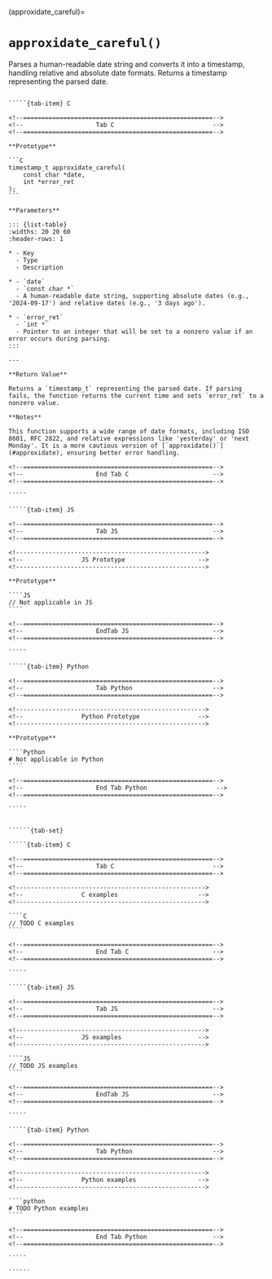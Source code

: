 <!-- ============================================================== -->
(approxidate_careful)=
# `approxidate_careful()`
<!-- ============================================================== -->

Parses a human-readable date string and converts it into a timestamp, handling relative and absolute date formats. Returns a timestamp representing the parsed date.

<!------------------------------------------------------------>
<!--                    Prototypes                          -->
<!------------------------------------------------------------>

``````{tab-set}

`````{tab-item} C

<!--====================================================-->
<!--                    Tab C                           -->
<!--====================================================-->

**Prototype**

```C
timestamp_t approxidate_careful(
    const char *date,
    int *error_ret
);
```

**Parameters**

::: {list-table}
:widths: 20 20 60
:header-rows: 1

* - Key
  - Type
  - Description

* - `date`
  - `const char *`
  - A human-readable date string, supporting absolute dates (e.g., '2024-09-17') and relative dates (e.g., '3 days ago').

* - `error_ret`
  - `int *`
  - Pointer to an integer that will be set to a nonzero value if an error occurs during parsing.
:::

---

**Return Value**

Returns a `timestamp_t` representing the parsed date. If parsing fails, the function returns the current time and sets `error_ret` to a nonzero value.

**Notes**

This function supports a wide range of date formats, including ISO 8601, RFC 2822, and relative expressions like 'yesterday' or 'next Monday'. It is a more cautious version of [`approxidate()`](#approxidate), ensuring better error handling.

<!--====================================================-->
<!--                    End Tab C                       -->
<!--====================================================-->

`````

`````{tab-item} JS

<!--====================================================-->
<!--                    Tab JS                          -->
<!--====================================================-->

<!---------------------------------------------------->
<!--                JS Prototype                    -->
<!---------------------------------------------------->

**Prototype**

````JS
// Not applicable in JS
````

<!--====================================================-->
<!--                    EndTab JS                       -->
<!--====================================================-->

`````

`````{tab-item} Python

<!--====================================================-->
<!--                    Tab Python                      -->
<!--====================================================-->

<!---------------------------------------------------->
<!--                Python Prototype                -->
<!---------------------------------------------------->

**Prototype**

````Python
# Not applicable in Python
````

<!--====================================================-->
<!--                    End Tab Python                   -->
<!--====================================================-->

`````

``````

<!------------------------------------------------------------>
<!--                    Examples                            -->
<!------------------------------------------------------------>

```````{dropdown} Examples

``````{tab-set}

`````{tab-item} C

<!--====================================================-->
<!--                    Tab C                           -->
<!--====================================================-->

<!---------------------------------------------------->
<!--                C examples                      -->
<!---------------------------------------------------->

````C
// TODO C examples
````

<!--====================================================-->
<!--                    End Tab C                       -->
<!--====================================================-->

`````

`````{tab-item} JS

<!--====================================================-->
<!--                    Tab JS                          -->
<!--====================================================-->

<!---------------------------------------------------->
<!--                JS examples                     -->
<!---------------------------------------------------->

````JS
// TODO JS examples
````

<!--====================================================-->
<!--                    EndTab JS                       -->
<!--====================================================-->

`````

`````{tab-item} Python

<!--====================================================-->
<!--                    Tab Python                      -->
<!--====================================================-->

<!---------------------------------------------------->
<!--                Python examples                 -->
<!---------------------------------------------------->

````python
# TODO Python examples
````

<!--====================================================-->
<!--                    End Tab Python                  -->
<!--====================================================-->

`````

``````

```````
